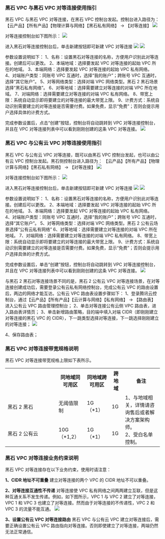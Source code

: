 ### 黑石 VPC 与黑石 VPC 对等连接使用指引
黑石 VPC 与黑石 VPC 对等连接，在黑石 VPC 控制台发起。控制台进入路径为：
【云产品】【所有产品】【物理计算与网络】【黑石私有网络】 → 【对等连接】
![](https://mc.qcloudimg.com/static/img/b423c3056bc50f76807bd90da886526b/image.jpg)

对等连接控制台如下图所示：
![](https://mc.qcloudimg.com/static/img/ac6ef60524a33c500619dc28870445bb/image.jpg)

进入黑石对等连接控制台后，单击新建按钮即可新建 VPC 对等连接
![](https://mc.qcloudimg.com/static/img/4b51403a10f8d598ec96374ff44b40a0/image.jpg)
![](https://mc.qcloudimg.com/static/img/ea5c17e464483253ef087c328a06c82c/image.jpg)

参数设置说明如下：
1、名称：设置黑石对等连接的名称，方便用户识别此对等连接。创建后可以更改。
2、本端地域：选择要发起 VPC 对等连接的起始 VPC 所在的地域。
3、本端网络：选择要发起 VPC 对等连接的起始 VPC 私有网络。
4、对端账户类型：同账号 VPC 互通时，选择“我的账户”；跨账号 VPC 互通时，选择“其它账户”。
5、对等网络类型：选择对端 VPC 网络类型。黑石 2 黑石场景选择“黑石私有网络”。
6、对等地域：选择需要建立对等连接的对端 VPC 所在地域。
7、对端网络：选择需要建立对等连接的对端 VPC 私有网络。
8、带宽上限：系统自动显示即将要建立的对等连接的最大带宽上限。
9、计费方式：系统自动识别需要建立的对等连接是否需要付费。如果免费，显示“免费”；否则会提示用户选择具体的计费方式。

完成参数设置后，点击“创建”按钮，控制台将自动跳转到 VPC 对等连接控制台，并且在 VPC 对等连接列表中可以看到刚刚创建的这条 VPC 对等连接。
![](https://mc.qcloudimg.com/static/img/00938432f1c157d47fa7d18bc3b84a02/image.jpg)

### 黑石 VPC 与公有云 VPC 对等连接使用指引
黑石 VPC 与公有云 VPC 对等连接，既可以由黑石 VPC 控制台发起，也可以由公有云 VPC 控制台发起。黑石侧控制台进入路径为：
【云产品】【所有产品】【物理计算与网络】【黑石私有网络】 → 【对等连接】
![](https://mc.qcloudimg.com/static/img/b423c3056bc50f76807bd90da886526b/image.jpg)

对等连接控制台如下图所示：
![](https://mc.qcloudimg.com/static/img/ac6ef60524a33c500619dc28870445bb/image.jpg)

进入黑石对等连接控制台后，单击新建按钮即可新建 VPC 对等连接
![](https://mc.qcloudimg.com/static/img/4b51403a10f8d598ec96374ff44b40a0/image.jpg)
![](https://mc.qcloudimg.com/static/img/08e2dfe9e8e03a4eef0fffdd9108de88/image.jpg)

参数设置说明如下：
1、名称：设置黑石对等连接的名称，方便用户识别此对等连接。创建后可以更改。
2、本端地域：选择要发起 VPC 对等连接的起始 VPC 所在的地域。
3、本端网络：选择要发起 VPC 对等连接的起始 VPC 私有网络。
4、对端账户类型：同账号 VPC 互通时，选择“我的账户”；跨账号 VPC 互通时，选择“其它账户”。
5、对等网络类型：选择对端 VPC 网络类型。黑石 2 公有云场景选择“公有云私有网络”
6、对等地域：选择需要建立对等连接的对端 VPC 所在地域。
7、对端网络：选择需要建立对等连接的对端 VPC 私有网络。
8、带宽上限：系统自动显示即将要建立的对等连接的最大带宽上限。
9、计费方式：系统自动识别需要建立的对等连接是否需要付费。如果免费，显示“免费”；否则会提示用户选择具体的计费方式。

完成参数设置后，单击“创建”按钮，控制台将自动跳转到 VPC 对等连接控制台，并且在 VPC 对等连接列表中可以看到刚刚创建的这条 VPC 对等连接。
![](https://mc.qcloudimg.com/static/img/00938432f1c157d47fa7d18bc3b84a02/image.jpg)

与黑石 2 黑石对等连接场景不同的是，黑石 2 公有云 VPC 对等连接场景，在对等连接创建成功后，需要登录公有云私有网络控制台，完成公有云 VPC 的路由设置后，两边的网络才能互访。公有云 VPC 路由表设置步骤如下：
1、登录腾讯云控制台，通过【云产品】【所有产品】【云计算与网络】【私有网络】 → 【路由表】进入公有云 VPC 路由管理控制台；
2、单击对等连接公有云侧 VPC 路由表，进入路由表详情页；
3、单击新增路由策略，目的端中填入对端 CIDR（即刚刚建立对等连接的黑石 VPC 的 CIDR），下一跳类型选择对等连接，下一跳选择刚刚建立的对等连接；
![](https://mc.qcloudimg.com/static/img/b9027bb2d966ae818cb6ffe3d8081e4e/image.jpg)

4、保存路由表；

### 黑石 VPC 对等连接带宽规格说明
黑石 VPC 对等连接带宽规格上限如下表所示。
<table class="table-striped">
	<tbody>	 <tr>
      <th width="150"></th>
      <th>同地域同可用区</th>
      <th>同地域跨可用区</th>
      <th>跨地域</th>
			<th align="center">备注</th>
   </tr>
	 <tr>
	 <td>黑石 2 黑石</td>
	 <td>无阈值限制</td>
	 <td>1G（*1）</td>
	 <td>1G</td>
	 <td rowspan="2"> 1、与地域相关，详情请咨询售后或者解决方案架构师。 </br>
2、受白名单控制。 </td>
	 </tr>
	 <tr>
	 <td>黑石 2 公有云</td>
	 <td>10G（*1,2）</td>
	 <td>1G（*1）</td>
	 <td>1G</td>
	 </tr>
   </tbody>
	 </table>

### 黑石 VPC 对等连接业务约束说明
黑石 VPC 对等连接存在以下业务约束，使用时请注意：

**1、CIDR 地址不可重叠**
建立对等连接的两个 VPC 的 CIDR 地址不可以重叠。

**2、对等连接互通性不传递**
对等连接使 VPC 私有网络之间两两建立互联，但是这种互通关系不发生传递。例如，如下图所示，VPC 1 与 VPC 2 建立了对等连接，VPC 1 和 VPC 3 也建立了对等连接。然而由于对等连接的不传递性，VPC 2 和 VPC 3 的流量不能互通。
![](https://mc.qcloudimg.com/static/img/6b3ebe74a5e780c229a97deabf344eca/image.png)

**3、设置公有云 VPC 对等连接路由**
黑石 VPC 与公有云 VPC 建立对等连接后，需要正确设置公有云 VPC 路由指向对等连接。否则即使建立了对等连接，两端仍然无法正常通信。

